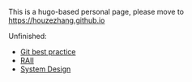 This is a hugo-based personal page, please move to https://houzezhang.github.io

Unfinished:
- [Git best practice](./content/posts/git/Git-Best-Practice.md)
- [RAII](./content/posts/cpp/cook-RAII/cook-RAII.md)
- [System Design](./content/posts/system-design/SDF-P1/index.md)